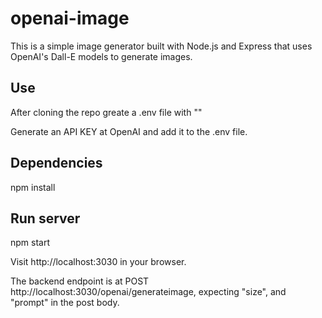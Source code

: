 # openai-image
This is a simple image generator built with Node.js and Express that uses OpenAI's Dall-E models to generate images. 

## Use
After cloning the repo greate a .env file with ""

Generate an API KEY at OpenAI and add it to the .env file.

## Dependencies
npm install

## Run server
npm start

Visit http://localhost:3030 in your browser.

The backend endpoint is at POST http://localhost:3030/openai/generateimage, expecting "size", and "prompt" in the post body. 
